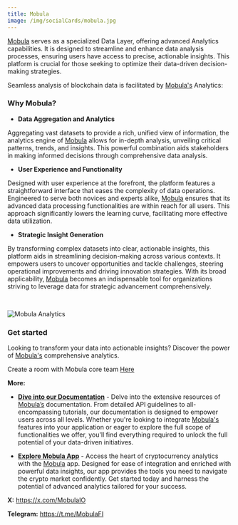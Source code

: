 ```yaml
---
title: Mobula
image: /img/socialCards/mobula.jpg
---
```


[Mobula](https://docs.mobula.io) serves as a specialized Data Layer, offering advanced Analytics capabilities. It is designed to streamline and enhance data analysis processes, ensuring users have access to precise, actionable insights. This platform is crucial for those seeking to optimize their data-driven decision-making strategies.

Seamless analysis of blockchain data is facilitated by [Mobula's](https://mobula.io) Analytics:

### Why Mobula?

- **Data Aggregation and Analytics**

Aggregating vast datasets to provide a rich, unified view of information, the analytics engine of [Mobula](https://mobula.io) allows for in-depth analysis, unveiling critical patterns, trends, and insights. This powerful combination aids stakeholders in making informed decisions through comprehensive data analysis.

- **User Experience and Functionality**

Designed with user experience at the forefront, the platform features a straightforward interface that eases the complexity of data operations. Engineered to serve both novices and experts alike, [Mobula](https://mobula.io) ensures that its advanced data processing functionalities are within reach for all users. This approach significantly lowers the learning curve, facilitating more effective data utilization.

- **Strategic Insight Generation**

By transforming complex datasets into clear, actionable insights, this platform aids in streamlining decision-making across various contexts. It empowers users to uncover opportunities and tackle challenges, steering operational improvements and driving innovation strategies. With its broad applicability, [Mobula](https://mobula.io) becomes an indispensable tool for organizations striving to leverage data for strategic advancement comprehensively.

&nbsp;

<div class="center-container">
  <div class="img-large">
    <img
      src="https://metacore.mobula.io/Capture%20d%E2%80%99e%CC%81cran%202024-04-03%20a%CC%80%2013.36.18.png"
      alt="Mobula Analytics"
    />
  </div>
</div>

### Get started

Looking to transform your data into actionable insights? Discover the power of [Mobula's](https://mobula.io) comprehensive analytics.

Create a room with Mobula core team [Here](https://t.me/MobulaPartnerBot?start=Linea_Docs_Analytics)

**More:**

- **[Dive into our Documentation](https://docs.mobula.io)** - Delve into the extensive resources of [Mobula’s](https://docs.mobula.io) documentation. From detailed API guidelines to all-encompassing tutorials, our documentation is designed to empower users across all levels. Whether you're looking to integrate [Mobula's](https://docs.mobula.io) features into your application or eager to explore the full scope of functionalities we offer, you'll find everything required to unlock the full potential of your data-driven initiatives.

- **[Explore Mobula App](https://mobula.io)** - Access the heart of cryptocurrency analytics with the [Mobula](https://mobula.io) app. Designed for ease of integration and enriched with powerful data insights, our app provides the tools you need to navigate the crypto market confidently. Get started today and harness the potential of advanced analytics tailored for your success.

**X:** https://x.com/MobulaIO

**Telegram:** https://t.me/MobulaFI
